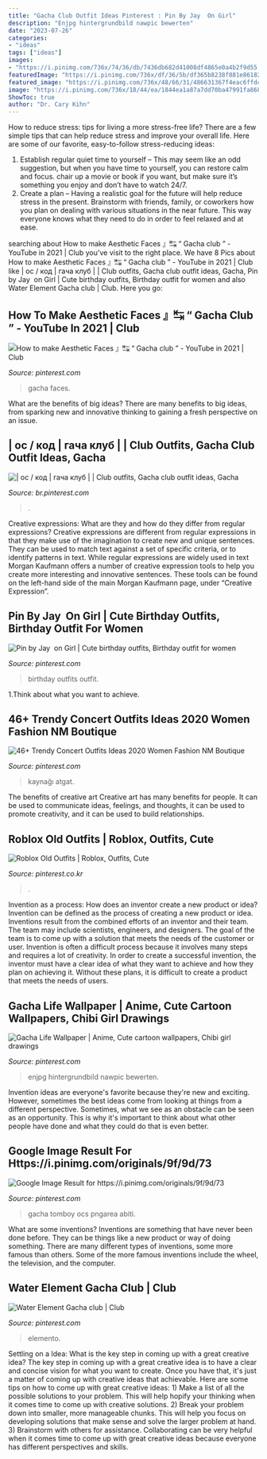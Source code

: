 ```yaml
---
title: "Gacha Club Outfit Ideas Pinterest : Pin By Jay ️ On Girl"
description: "Enjpg hintergrundbild nawpic bewerten"
date: "2023-07-26"
categories:
- "ideas"
tags: ["ideas"]
images:
- "https://i.pinimg.com/736x/74/36/db/7436db682d41008df4865e0a4b2f9d55.jpg"
featuredImage: "https://i.pinimg.com/736x/df/36/5b/df365b8238f881e86182a95277d2d5d3.jpg"
featured_image: "https://i.pinimg.com/736x/48/66/31/486631367f4eac6ffdc5a551db3a1429.jpg"
image: "https://i.pinimg.com/736x/18/44/ea/1844ea1a87a7dd70ba47991fa86856aa.jpg"
ShowToc: true
author: "Dr. Cary Kihn"
---
```



How to reduce stress: tips for living a more stress-free life?
There are a few simple tips that can help reduce stress and improve your overall life. Here are some of our favorite, easy-to-follow stress-reducing ideas: 
1. Establish regular quiet time to yourself – This may seem like an odd suggestion, but when you have time to yourself, you can restore calm and focus. chair up a movie or book if you want, but make sure it’s something you enjoy and don’t have to watch 24/7. 
2. Create a plan – Having a realistic goal for the future will help reduce stress in the present. Brainstorm with friends, family, or coworkers how you plan on dealing with various situations in the near future. This way everyone knows what they need to do in order to feel relaxed and at ease. 

	

		
searching about How to make Aesthetic Faces 』↹ “ Gacha club ” - YouTube in 2021 | Club you've visit to the right place. We have 8 Pics about How to make Aesthetic Faces 』↹ “ Gacha club ” - YouTube in 2021 | Club like | ос / код | гача клуб | | Club outfits, Gacha club outfit ideas, Gacha, Pin by Jay ️ on Girl | Cute birthday outfits, Birthday outfit for women and also Water Element Gacha club | Club. Here you go:
		
    
## How To Make Aesthetic Faces 』↹ “ Gacha Club ” - YouTube In 2021 | Club

<img loading=lazy src="https://i.pinimg.com/736x/48/66/31/486631367f4eac6ffdc5a551db3a1429.jpg" onerror="this.onerror=null;this.src='https://tse4.mm.bing.net/th?id=OIP.U0t3sfJnANVmLRxyF3hjuQHaFj&amp;pid=15.1';" alt="How to make Aesthetic Faces 』↹ “ Gacha club ” - YouTube in 2021 | Club">

_Source: pinterest.com_

>gacha faces. 

	

What are the benefits of big ideas?
There are many benefits to big ideas, from sparking new and innovative thinking to gaining a fresh perspective on an issue.

    
## | ос / код | гача клуб | | Club Outfits, Gacha Club Outfit Ideas, Gacha

<img loading=lazy src="https://i.pinimg.com/736x/99/40/51/99405153af53ec074e6cb5aed89479bf.jpg" onerror="this.onerror=null;this.src='https://tse3.mm.bing.net/th?id=OIP.w7dwLrE3oxUjaHQ7HVWUGgHaJ3&amp;pid=15.1';" alt="| ос / код | гача клуб | | Club outfits, Gacha club outfit ideas, Gacha">

_Source: br.pinterest.com_

>. 

	

Creative expressions: What are they and how do they differ from regular expressions?
Creative expressions are different from regular expressions in that they make use of the imagination to create new and unique sentences. They can be used to match text against a set of specific criteria, or to identify patterns in text.
While regular expressions are widely used in text Morgan Kaufmann offers a number of creative expression tools to help you create more interesting and innovative sentences. These tools can be found on the left-hand side of the main Morgan Kaufmann page, under “Creative Expression”.

    
## Pin By Jay ️ On Girl | Cute Birthday Outfits, Birthday Outfit For Women

<img loading=lazy src="https://i.pinimg.com/736x/df/36/5b/df365b8238f881e86182a95277d2d5d3.jpg" onerror="this.onerror=null;this.src='https://tse2.mm.bing.net/th?id=OIP.yJeCck2dP3xpirOs_hxiyAHaLc&amp;pid=15.1';" alt="Pin by Jay ️ on Girl | Cute birthday outfits, Birthday outfit for women">

_Source: pinterest.com_

>birthday outfits outfit. 

	

1.Think about what you want to achieve.

    
## 46+ Trendy Concert Outfits Ideas 2020 Women Fashion NM Boutique

<img loading=lazy src="https://i.pinimg.com/736x/18/44/ea/1844ea1a87a7dd70ba47991fa86856aa.jpg" onerror="this.onerror=null;this.src='https://tse2.mm.bing.net/th?id=OIP.vXeu704TmZnFaZ6ibIw5sgHaKX&amp;pid=15.1';" alt="46+ Trendy Concert Outfits Ideas 2020 Women Fashion NM Boutique">

_Source: pinterest.com_

>kaynağı atgat. 

	

The benefits of creative art
Creative art has many benefits for people. It can be used to communicate ideas, feelings, and thoughts, it can be used to promote creativity, and it can be used to build relationships.

    
## Roblox Old Outfits | Roblox, Outfits, Cute

<img loading=lazy src="https://i.pinimg.com/736x/e2/c5/ba/e2c5baa62f3c4b78d5727e810533d8b4.jpg" onerror="this.onerror=null;this.src='https://tse2.mm.bing.net/th?id=OIP._lVG8m92mdIWTmRVfcZIbwHaO0&amp;pid=15.1';" alt="Roblox Old Outfits | Roblox, Outfits, Cute">

_Source: pinterest.co.kr_

>. 

	

Invention as a process: How does an inventor create a new product or idea?
Invention can be defined as the process of creating a new product or idea. Inventions result from the combined efforts of an inventor and their team. The team may include scientists, engineers, and designers. The goal of the team is to come up with a solution that meets the needs of the customer or user.
Invention is often a difficult process because it involves many steps and requires a lot of creativity. In order to create a successful invention, the inventor must have a clear idea of what they want to achieve and how they plan on achieving it. Without these plans, it is difficult to create a product that meets the needs of users.

    
## Gacha Life Wallpaper | Anime, Cute Cartoon Wallpapers, Chibi Girl Drawings

<img loading=lazy src="https://i.pinimg.com/736x/6d/51/56/6d515680bd6176800cefdcf6185a03b7.jpg" onerror="this.onerror=null;this.src='https://tse3.mm.bing.net/th?id=OIP.Ur24uFF02eWNuXWm9PZdtAHaNK&amp;pid=15.1';" alt="Gacha Life Wallpaper | Anime, Cute cartoon wallpapers, Chibi girl drawings">

_Source: pinterest.com_

>enjpg hintergrundbild nawpic bewerten. 

	

Invention ideas are everyone's favorite because they're new and exciting. However, sometimes the best ideas come from looking at things from a different perspective. Sometimes, what we see as an obstacle can be seen as an opportunity. This is why it's important to think about what other people have done and what they could do that is even better.

    
## Google Image Result For Https://i.pinimg.com/originals/9f/9d/73

<img loading=lazy src="https://i.pinimg.com/736x/8b/4b/f9/8b4bf9d3b6191be0ee4d97a2d3fce9fc.jpg" onerror="this.onerror=null;this.src='https://tse4.mm.bing.net/th?id=OIP.V6XvSygFRI7vXLIyhdf6bwAAAA&amp;pid=15.1';" alt="Google Image Result for https://i.pinimg.com/originals/9f/9d/73">

_Source: pinterest.com_

>gacha tomboy ocs pngarea abiti. 

	

What are some inventions?
Inventions are something that have never been done before. They can be things like a new product or way of doing something. There are many different types of inventions, some more famous than others. Some of the more famous inventions include the wheel, the television, and the computer.

    
## Water Element Gacha Club | Club

<img loading=lazy src="https://i.pinimg.com/736x/74/36/db/7436db682d41008df4865e0a4b2f9d55.jpg" onerror="this.onerror=null;this.src='https://tse1.mm.bing.net/th?id=OIP.85j7NKbj0EAeNKg2VzniFQHaFj&amp;pid=15.1';" alt="Water Element Gacha club | Club">

_Source: pinterest.com_

>elemento. 

	

Settling on a Idea: What is the key step in coming up with a great creative idea?
The key step in coming up with a great creative idea is to have a clear and concise vision for what you want to create. Once you have that, it's just a matter of coming up with creative ideas that achievable. Here are some tips on how to come up with great creative ideas: 1) Make a list of all the possible solutions to your problem. This will help hopify your thinking when it comes time to come up with creative solutions. 2) Break your problem down into smaller, more manageable chunks. This will help you focus on developing solutions that make sense and solve the larger problem at hand. 3) Brainstorm with others for assistance. Collaborating can be very helpful when it comes time to come up with great creative ideas because everyone has different perspectives and skills.

